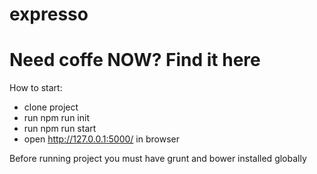 # expresso
# Need coffe NOW? Find it here

How to start:
- clone project
- run npm run init
- run npm run start
- open http://127.0.0.1:5000/ in browser

Before running project you must have grunt and bower installed globally
